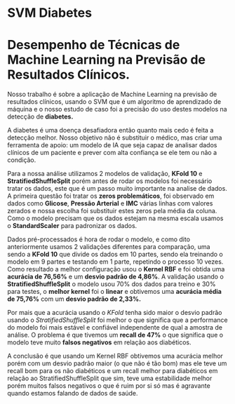 # **SVM Diabetes**  
#   
# **Desempenho de Técnicas de Machine Learning na Previsão de Resultados Clínicos.**  
  
Nosso trabalho é sobre a aplicação de Machine Learning na previsão de resultados clínicos, usando o SVM que é um algoritmo de aprendizado de máquina e o nosso estudo de caso foi a precisão do uso destes modelos na detecção de **diabetes.**  
  
A diabetes é uma doença desafiadora então quanto mais cedo é feita a detecção melhor. Nosso objetivo não é substituir o médico, mas criar uma ferramenta de apoio: um modelo de IA que seja capaz de analisar dados clínicos de um paciente e prever com alta confiança se ele tem ou não a condição.  
  
Para a nossa análise utilizamos 2 modelos de validação, **KFold 10** e **StratifiedShuffleSplit** porém antes de rodar os modelos foi necessário tratar os dados, este que é um passo muito importante na analise de dados. A primeira questão foi tratar os **zeros problemáticos**, foi observado em dados como **Glicose**, **Pressão Arterial** e **IMC** várias linhas com valores zerados e nossa escolha foi substituir estes zeros pela média da coluna. Como o modelo precisam que os dados estejam na mesma escala usamos o **StandardScaler** para padronizar os dados.  
  
Dados pré-processados é hora de rodar o modelo, e como dito anteriormente usamos 2 validações diferentes para comparação, uma sendo a **KFold 10** que divide os dados em 10 partes, sendo ela treinando o modelo em 9 partes e testando em 1 parte, repetindo o processo 10 vezes. Como resultado a melhor configuração usou o **Kernel RBF** e foi obtida uma **acurácia de 76,56%** e um **desvio padrão de 4,86%**. A validação usando o **StratifiedShuffleSplit** o modelo usou 70% dos dados para treino e 30% para testes, o **melhor kernel** foi o **linear** e obtivemos uma **acurácia média de 75,76%** com um **desvio padrão de 2,33%.**  
  
Por mais que a acurácia usando o _KFold_ tenha sido maior o desvio padrão usando o _StratifiedShuffleSplit_ foi melhor o que significa que a performance do modelo foi mais estável e confiável independente de qual a amostra de análise. O problema é que tivemos um **recall de 47%** o que significa que o modelo teve muito **falsos negativos** em relação aos diabéticos.  
  
A conclusão é que usando um Kernel RBF obtivemos uma acurácia melhor porém com um desvio padrão maior (o que não é tão bom) mas ele teve um recall bom para os não diabéticos e um recall melhor para diabéticos em relação ao StratifiedShuffleSplit que sim, teve uma estabilidade melhor porém muitos falsos negativos o que é ruim por si só mas é agravante quando estamos falando de dados de saúde.  
